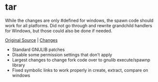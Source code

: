 # tar

While the changes are only #defined for windows, the spawn code should work for all platforms.  Did not go through and rewrite grandchild handlers for Windows, but those could also be done if needed.

[Original Source](https://www.gnu.org/software/tar/) | [Changes](https://github.com/mitchcapper/tar/compare/master...win32_enhancements)

- Standard GNULIB patches
- Disable some permission settings that don't apply
- Largest changes to change fork code over to gnulib execute/spawnp library
- Fixed symbolic links to work properly in create, extract, compare on windows
